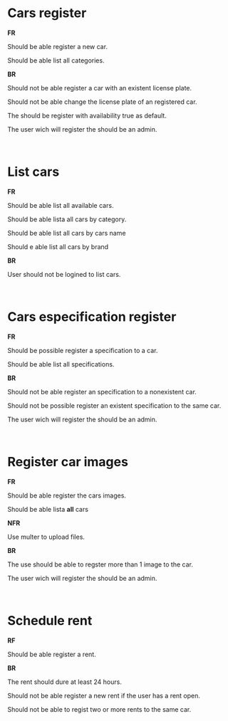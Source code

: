 # Cars register

**FR** 

Should be able register a new car.

Should be able list all categories.

**BR**

Should not be able register a car with an existent license plate.

Should not be able change the license plate of an registered car.

The should be register with availability true as default.

The user wich will register the should be an admin.

<br/>

# List cars

**FR**

Should be able list all available cars.

Should be able lista all cars by category.

Should be able list all cars by cars name

Should e able list all cars by brand

**BR**

User should not be logined to list cars.

<br/>

# Cars especification register

**FR**

Should be possible register a specification to a car.

Should be able list all specifications.

**BR**

Should not be able register an specification to a nonexistent car.

Should not be possible register an existent specification to the same car.

The user wich will register the should be an admin.


<br/>

# Register car images

**FR**

Should be able register the cars images.

Should be able lista **all** cars

**NFR**

Use multer to upload files.

**BR**

The use should be able to regster more than 1 image to the car.

The user wich will register the should be an admin.


<br/>

# Schedule rent

**RF**

Should be able register a rent.


**BR**

The rent should dure at least 24 hours.

Should not be able register a new rent if the user has a rent open.

Should not be able to regist two or more rents to the same car.
